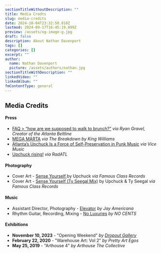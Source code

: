 ```yaml
---
sectionTitleWithoutDescription: ""
title: Media Credts
slug: media-credits
date: 2024-10-04T23:32:50.818Z
lastmod: 2024-09-17T16:45:19.899Z
preview: /assets/og-image-g.jpg
draft: false
description: About Nathan Davenport
tags: []
categories: []
excerpt: ""
author:
  name: Nathan Davenport
  picture: /assets/authors/nathan.jpg
sectionTitleWithDescription: ""
linkedVideo: ""
linkedAlbum: ""
fmContentType: general
---
```


## Media Credits

#### Press

- [FAQ > “how are we supposed to walk to brunch?”](https://ryangravel.com/2023/11/29/faq-how-are-we-supposed-to-walk-to-brunch/) _via Ryan Gravel, Creator of the Atlanta Beltline_
- [MEGA MARTA](https://iamkingwilliams.substack.com/p/mega-marta?r=132ea) _via The Breakdown by King Williams_
- [Atlanta’s Upchuck Is a Force of Self-Preservation in Punk Music](https://www.vice.com/en/article/upchuck-our-skin-music-video/) _via Vice Music_
- [Upchuck rising!](https://radatl.com/2022/12/17/upchuck-rising/) _via RadATL_

#### Photography

- Cover Art - [Sense Yourself ](https://upchuckatl.bandcamp.com/album/sense-yourself) by Upchuck _via Famous Class Records_
- Cover Art - [Sense Yourself (Ty Seegal Mix)](https://famousclass.com/collections/12/products/upchuck-sense-yourself-2024-segall-mix) by Upchuck & Ty Seegal _via Famous Class Records_

#### Music

- Assistant Director, Photography - [Elevator](https://www.youtube.com/watch?v=BrDAjLtpZnU) _by Jay Americana_
- Rhythm Guitar, Recording, Mixing - [No Luxuries](https://open.spotify.com/album/4ND0io0zuNBCVfjSjXQLzv) _by NO CENTS_

#### Exhibitions

- **November 10, 2023** - "Opening Weekend" _by [Dropout Gallery](https://www.instagram.com/dropoutgallery/)_
- **February 22, 2020** - "Warehouse Art: Vol 2" _by Pretty Art Egos_
- **May 25, 2019** - "Arthouse 4" _by Arthouse The Collective_
